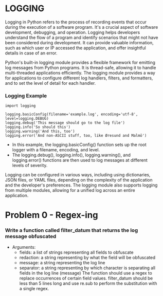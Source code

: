 # LOGGING
Logging in Python refers to the process of recording events that occur during the execution of a software program. It's a crucial aspect of software development, debugging, and operation. Logging helps developers understand the flow of a program and identify scenarios that might not have been considered during development. It can provide valuable information, such as which user or IP accessed the application, and offer insightful details in case of an error.

Python's built-in logging module provides a flexible framework for emitting log messages from Python programs. It is thread-safe, allowing it to handle multi-threaded applications efficiently. The logging module provides a way for applications to configure different log handlers, filters, and formatters, and to set the level of detail for each handler.

### Logging Example
```
import logging

logging.basicConfig(filename='example.log', encoding='utf-8', level=logging.DEBUG)
logging.debug('This message should go to the log file')
logging.info('So should this')
logging.warning('And this, too')
logging.error('And non-ASCII stuff, too, like Øresund and Malmö')

```
* In this example, the logging.basicConfig() function sets up the root logger with a filename, encoding, and level. 
* The logging.debug(), logging.info(), logging.warning(), and logging.error() functions are then used to log messages at different levels of severity.

Logging can be configured in various ways, including using dictionaries, JSON files, or YAML files, depending on the complexity of the application and the developer's preferences. The logging module also supports logging from multiple modules, allowing for a unified log across an entire application.

# Problem 0 - Regex-ing
### Write a function called filter_datum that returns the log message obfuscated
   * Arguments:
        - fields: a list of strings representing all fields to obfuscate
        - redaction: a string representing by what the field will be obfuscated
        - message: a string representing the log line
        - separator: a string representing by which character is separating all fields in the log line (message)
The function should use a regex to replace occurrences of certain field values.
filter_datum should be less than 5 lines long and use re.sub to perform the substitution with a single regex.
